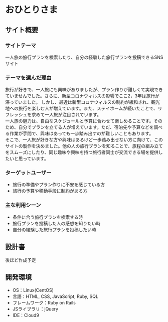 # おひとりさま

## サイト概要
### サイトテーマ
一人旅の旅行プランを検索したり、自分の経験した旅行プランを投稿できるSNSサイト


### テーマを選んだ理由
旅行が好きで、一人旅にも興味がありましたが、プラン作りが難しくて実現できていませんでした。さらに、新型コロナウィルスの影響でここ2，3年は旅行が滞っていました。
しかし、最近は新型コロナウィルスの制約が緩和され、観光地への旅行を楽しむ人が増えています。また、ステイホームが続いたことで、リフレッシュを求めて一人旅が注目されています。<br>
一人旅の魅力は、自由なスケジュールと予算に合わせて楽しめることです。そのため、自分でプランを立てる人が増えています。ただ、宿泊先や予算などを調べる作業が手間で、興味はあっても一歩踏み出すのが難しいこともあります。<br>
そこで、一人旅が好きな方や興味はあるけど一歩踏み出せない方に向けて、このサイトの製作を決めました。他の人の旅行プランを知ることで、旅程の組み立てをスムーズにしたり、同じ趣味や興味を持つ旅行者同士が交流できる場を提供したいと思っています。


### ターゲットユーザー
- 旅行の準備やプラン作りに不安を感じている方
- 旅行の予算や移動手段に制約がある方


### 主な利用シーン
- 条件に合う旅行プランを検索する時
- 旅行プランを投稿した人の感想を知りたい時
- 自分の経験した旅行プランを投稿したい時


## 設計書
後ほど作成予定

## 開発環境
- OS：Linux(CentOS)
- 言語：HTML, CSS, JavaScript, Ruby, SQL
- フレームワーク：Ruby on Rails
- JSライブラリ：jQuery
- IDE：Cloud9
